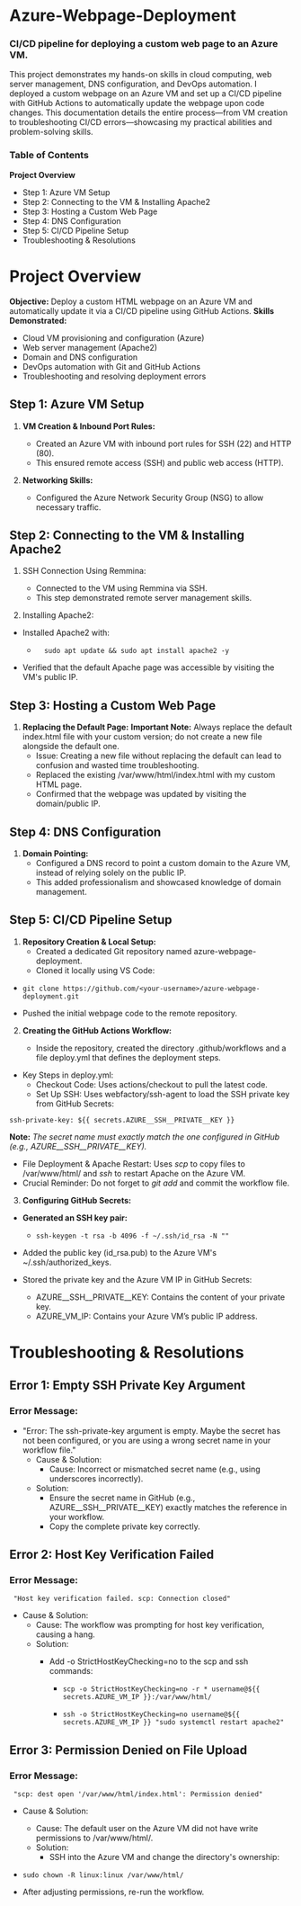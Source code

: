 # Azure-Webpage-Deployment
### CI/CD pipeline for deploying a custom web page to an Azure VM.

This project demonstrates my hands-on skills in cloud computing, web server management, DNS configuration, and DevOps automation. I deployed a custom webpage on an Azure VM and set up a CI/CD pipeline with GitHub Actions to automatically update the webpage upon code changes. This documentation details the entire process—from VM creation to troubleshooting CI/CD errors—showcasing my practical abilities and problem-solving skills.
### Table of Contents

 **Project Overview**
   - Step 1: Azure VM Setup
   - Step 2: Connecting to the VM & Installing Apache2
   - Step 3: Hosting a Custom Web Page
   - Step 4: DNS Configuration
   - Step 5: CI/CD Pipeline Setup
   - Troubleshooting & Resolutions
# Project Overview

**Objective:** Deploy a custom HTML webpage on an Azure VM and automatically update it via a CI/CD pipeline using GitHub Actions.
**Skills Demonstrated:**
   -  Cloud VM provisioning and configuration (Azure)
   -  Web server management (Apache2)
   -  Domain and DNS configuration
   -  DevOps automation with Git and GitHub Actions
   -  Troubleshooting and resolving deployment errors

## Step 1: Azure VM Setup

1.    **VM Creation & Inbound Port Rules:**
      -  Created an Azure VM with inbound port rules for SSH (22) and HTTP (80).
      -  This ensured remote access (SSH) and public web access (HTTP).

2.    **Networking Skills:**
      - Configured the Azure Network Security Group (NSG) to allow necessary traffic.

## Step 2: Connecting to the VM & Installing Apache2

1.    SSH Connection Using Remmina:
      - Connected to the VM using Remmina via SSH.
      - This step demonstrated remote server management skills.

2.    Installing Apache2:
- Installed Apache2 with:
   -       sudo apt update && sudo apt install apache2 -y
- Verified that the default Apache page was accessible by visiting the VM's public IP.
## Step 3: Hosting a Custom Web Page

1.    **Replacing the Default Page:**
        **Important Note:**
      Always replace the default index.html file with your custom version; do not create a new file alongside the default one.
      - Issue: Creating a new file without replacing the default can lead to confusion and wasted time troubleshooting.
      - Replaced the existing /var/www/html/index.html with my custom HTML page.
      - Confirmed that the webpage was updated by visiting the domain/public IP.
## Step 4: DNS Configuration

1.    **Domain Pointing:**
        - Configured a DNS record to point a custom domain to the Azure VM, instead of relying solely on the public IP.
        - This added professionalism and showcased knowledge of domain management.
## Step 5: CI/CD Pipeline Setup

1.    **Repository Creation & Local Setup:**
      -   Created a dedicated Git repository named azure-webpage-deployment.
        - Cloned it locally using VS Code:

-     git clone https://github.com/<your-username>/azure-webpage-deployment.git

-    Pushed the initial webpage code to the remote repository.
2. **Creating the GitHub Actions Workflow:**

   - Inside the repository, created the directory .github/workflows and a file deploy.yml that defines the deployment steps.
-    Key Steps in deploy.yml:
       - Checkout Code:
        Uses actions/checkout to pull the latest code.
      -  Set Up SSH:
        Uses webfactory/ssh-agent to load the SSH private key from GitHub Secrets:

`ssh-private-key: ${{ secrets.AZURE__SSH__PRIVATE__KEY }}`

**Note:** *The secret name must exactly match the one configured in GitHub (e.g., *AZURE__SSH__PRIVATE__KEY*).*
- File Deployment & Apache Restart:
Uses *scp* to copy files to /var/www/html/ and *ssh* to restart Apache on the Azure VM.
- Crucial Reminder:
Do not forget to *git add* and commit the workflow file.
3. **Configuring GitHub Secrets:**

-   **Generated an SSH key pair:**

      -     ssh-keygen -t rsa -b 4096 -f ~/.ssh/id_rsa -N ""

- Added the public key (id_rsa.pub) to the Azure VM's ~/.ssh/authorized_keys.
- Stored the private key and the Azure VM IP in GitHub Secrets:

   - AZURE__SSH__PRIVATE__KEY: Contains the content of your private key.
   - AZURE_VM_IP: Contains your Azure VM’s public IP address.

# Troubleshooting & Resolutions
## Error 1: Empty SSH Private Key Argument

   ### Error Message:
-    "Error: The ssh-private-key argument is empty. Maybe the secret has not been configured, or you are using a wrong secret name in your workflow file."
     -   Cause & Solution:
          -   Cause: Incorrect or mismatched secret name (e.g., using underscores incorrectly).
      -  Solution:
           - Ensure the secret name in GitHub (e.g., AZURE__SSH__PRIVATE__KEY) exactly matches the reference in your workflow.
           - Copy the complete private key correctly.

## Error 2: Host Key Verification Failed

###    Error Message:
` "Host key verification failed. scp: Connection closed"`
  -  Cause & Solution:
       - Cause: The workflow was prompting for host key verification, causing a hang.
       - Solution:
           - Add -o StrictHostKeyChecking=no to the scp and ssh commands:

               -     scp -o StrictHostKeyChecking=no -r * username@${{ secrets.AZURE_VM_IP }}:/var/www/html/
               -     ssh -o StrictHostKeyChecking=no username@${{ secrets.AZURE_VM_IP }} "sudo systemctl restart apache2"
        
## Error 3: Permission Denied on File Upload

 ###   Error Message:
` "scp: dest open '/var/www/html/index.html': Permission denied"`
-   Cause & Solution:
       - Cause: The default user on the Azure VM did not have write permissions to /var/www/html/.
       - Solution:
          -  SSH into the Azure VM and change the directory's ownership:

-     sudo chown -R linux:linux /var/www/html/

- After adjusting permissions, re-run the workflow.
